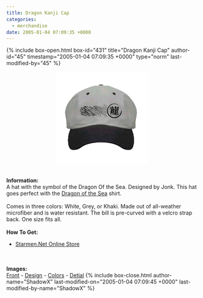 ```yaml
---
title: Dragon Kanji Cap
categories:
  - merchandise
date: 2005-01-04 07:09:35 +0000
---
```

{% include box-open.html box-id="431" title="Dragon Kanji Cap" author-id="45" timestamp="2005-01-04 07:09:35 +0000" type="norm" last-modified-by="45" %}
	<center>
	<img src="/merchandise/images/smn_dkcap_title.png" border="0" alt="Dragon Kanji Cap" />
	</center>
	<br /><br />
	<b>Information:</b>
	<br />
	A hat with the symbol of the Dragon Of the Sea. Designed by Jonk. This hat goes perfect 
	with the <a href="http://www.starmen.net/merchandise/smn/dots.php">Dragon of the Sea</a> shirt.
	<br /><br />
	Comes in three colors: White, Grey, or Khaki. Made out of all-weather microfiber and 
	is water resistant. The bill is pre-curved with a velcro strap back. One size fits all.
	<br /><br />
	<b>How To Get:</b>
	<br />
	<ul>
	<li><a href="http://www.cafeshops.com/starmen.8708636">Starmen.Net Online Store</a></li>
	</ul>
	<br /><br />
	<b>Images:</b>
	<br />
	<a href="/merchandise/images/smn_dkcap_front.jpg">Front</a> - <a href="/merchandise/images/smn_dkcap_design.jpg">Design</a> - <a href="/merchandise/images/smn_hc.jpg">Colors</a> - 
	<a href="/merchandise/images/smn_hd.jpg">Detial</a>
{% include box-close.html author-name="ShadowX" last-modified-on="2005-01-04 07:09:45 +0000" last-modified-by-name="ShadowX" %}
